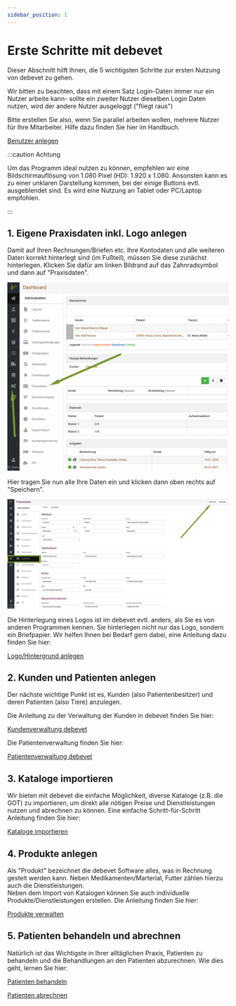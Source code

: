 ```yaml
---
sidebar_position: 1
---
```


# Erste Schritte mit debevet  

Dieser Abschnitt hilft Ihnen, die 5 wichtigsten Schritte zur ersten Nutzung von debevet zu gehen. 

Wir bitten zu beachten, dass mit einem Satz Login-Daten immer nur ein Nutzer arbeite kann- sollte ein zweiter Nutzer dieselben Login Daten 
nutzen, wird der andere Nutzer ausgeloggt ("fliegt raus")   

Bitte erstellen Sie also, wenn Sie parallel arbeiten wollen, mehrere Nutzer für Ihre Mitarbeiter. Hilfe dazu finden Sie hier im Handbuch.  

[Benutzer anlegen](https://handbuch.debevet.de/docs/Administration/Kundenkonto#benutzer)

:::caution Achtung  

Um das Programm ideal nutzen zu können, empfehlen wir eine Bildschirmauflösung von 1.080 Pixel (HD): 1.920 x 1.080. Ansonsten kann
es zu einer unklaren Darstellung kommen, bei der einige Buttons evtl. ausgeblendet sind. Es wird eine Nutzung an Tablet oder PC/Laptop
empfohlen.   

:::


## 1. Eigene Praxisdaten inkl. Logo anlegen   

Damit auf Ihren Rechnungen/Briefen etc. Ihre Kontodaten und alle weiteren Daten korrekt hinterlegt sind (im Fußteil), müssen Sie diese 
zunächst hinterlegen. Klicken Sie dafür am linken Bildrand auf das Zahnradsymbol und dann auf "Praxisdaten".  

![](../static/img/ersteschritte/praxisdaten_anlegen1.png)    

Hier tragen Sie nun alle Ihre Daten ein und klicken dann oben rechts auf "Speichern".  
  
![](../static/img/ersteschritte/praxisdaten_anlegen2.png)  

Die Hinterlegung eines Logos ist im debevet evtl. anders, als Sie es von anderen Programmen kennen. Sie hinterlegen nicht nur das Logo, sondern ein Briefpapier.
Wir helfen Ihnen bei Bedarf gern dabei, eine Anleitung dazu finden Sie hier: 

[Logo/Hintergrund anlegen](/docs/Administration/Layouts#2-hintergrund)  

## 2. Kunden und Patienten anlegen    

Der nächste wichtige Punkt ist es, Kunden (also Patientenbesitzer) und deren Patienten (also Tiere) anzulegen. 

Die Anleitung zu der Verwaltung der Kunden in debevet finden Sie hier:  

[Kundenverwaltung debevet](/docs/Kunden/Kunden_in_debevet)

Die Patientenverwaltung finden Sie hier:  

[Patientenverwaltung debevet](/docs/Patienten/Patienten_in_debevet)



## 3. Kataloge importieren  

Wir bieten mit debevet die einfache Möglichkeit, diverse Kataloge (z.B. die GOT) zu importieren, um direkt alle nötigen Preise und Dienstleistungen
nutzen und abrechnen zu können. Eine einfache Schritt-für-Schritt Anleitung finden Sie hier:  

[Kataloge importieren](/docs/Warenwirtschaft/Kataloge)


## 4. Produkte anlegen  

Als "Produkt" bezeichnet die debevet Software alles, was in Rechnung gestelt werden kann. 
Neben Medikamenten/Marterial, Futter zählen hierzu auch die Dienstleistungen.   
Neben dem Import von Katalogen können Sie auch individuelle Produkte/Dienstleistungen erstellen. Die Anleitung finden Sie hier:  

[Produkte verwalten](/docs/Warenwirtschaft/Produkte)  

## 5. Patienten behandeln und abrechnen

Natürlich ist das Wichtigste in Ihrer alltäglichen Praxis, Patienten zu behandeln und die Behandlungen an den Patienten abzurechnen. 
Wie dies geht, lernen Sie hier:

[Patienten behandeln](/docs/Patienten/Behandlung)

[Patienten abrechnen](/docs/Patienten/Patienten_abrechnen)

